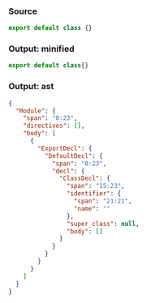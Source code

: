 ### Source
```js source:module
export default class {}
```

### Output: minified
```js
export default class{}
```

### Output: ast
```json
{
  "Module": {
    "span": "0:23",
    "directives": [],
    "body": [
      {
        "ExportDecl": {
          "DefaultDecl": {
            "span": "0:23",
            "decl": {
              "ClassDecl": {
                "span": "15:23",
                "identifier": {
                  "span": "21:21",
                  "name": ""
                },
                "super_class": null,
                "body": []
              }
            }
          }
        }
      }
    ]
  }
}
```
